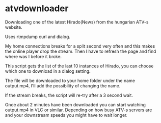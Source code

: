 # atvdownloader
Downloading one of the latest Hirado(News) from the hungarian ATV-s website. 

Uses rtmpdump curl and dialog. 

My home connections breaks for a split second very often and this makes the online player drop the stream. Then I have to refresh the page and find where was I before it broke. 

This script gets the list of the last 10 instances of Hirado, you can choose which one to download in a dialog setting. 

The file will be downloaded to your home folder under the name output.mp4, I'll add the possibility of changing the name. 

If the stream breaks, the script will re-try after a 3 second wait. 

Once about 2 minutes have been downloaded you can start watching output.mp4 in VLC or similar. Depending on how busy ATV-s servers are and your downstream speeds you might have to wait longer. 

